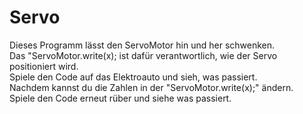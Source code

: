 # Servo

Dieses Programm lässt den ServoMotor hin und her schwenken. <br/>
Das "ServoMotor.write(x); ist dafür verantwortlich, wie der Servo positioniert wird.<br/>
Spiele den Code auf das Elektroauto und sieh, was passiert.<br/>
Nachdem kannst du die Zahlen in der "ServoMotor.write(x);" ändern.<br/>
Spiele den Code erneut rüber und siehe was passiert.<br/>


